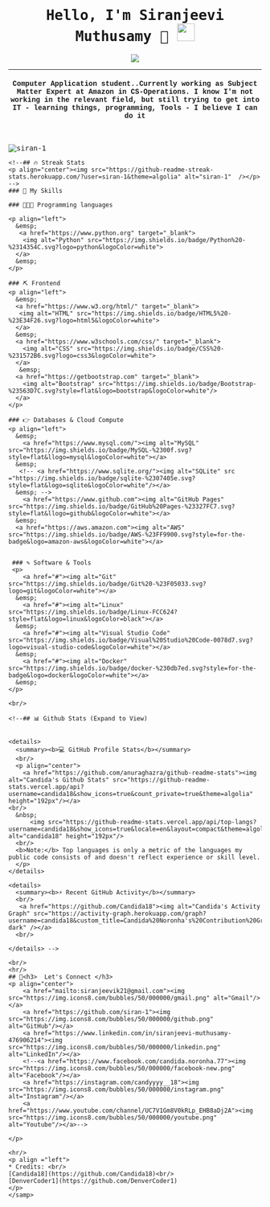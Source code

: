 <samp>
    <h1 align="center">Hello, I'm Siranjeevi Muthusamy  🤪 <img src="https://media.giphy.com/media/hvRJCLFzcasrR4ia7z/giphy.gif" width="35"></h1>
    <p align="center">
      <a href="https://github.com/DenverCoder1/readme-typing-svg">
        <img src="https://readme-typing-svg.herokuapp.com?lines=Internet+Enthusiast;Always%20learning%20new%20things&center=true&width=500&height=50"></a>
    </p>
    <hr/>
    <h4 align="center" style="font-family:courier;">Computer Application student..Currently working as Subject Matter Expert at Amazon in CS-Operations. I know I'm not working in the relevant field, but still trying to get into IT - learning things, programming, Tools -
    I believe I can do it </h4>
    <br>
    <p align="left"> <img src="https://komarev.com/ghpvc/?username=siran-1&label=Profile%20views&color=0e75b6&style=plastic" alt="siran-1" /> </p>
    
    <!--## 🔥 Streak Stats
    <p align="center"><img src="https://github-readme-streak-stats.herokuapp.com/?user=siran-1&theme=algolia" alt="siran-1"  /></p>
    -->
    ### 💪 My Skills
    
    ### 👨🏾‍💻 Programming languages
    
    <p align="left"> 
      &emsp; 
       <a href="https://www.python.org" target="_blank">
        <img alt="Python" src="https://img.shields.io/badge/Python%20-%2314354C.svg?logo=python&logoColor=white">
      </a>
      &emsp;
    </p>

    ### ⛏ Frontend 
    <p align="left"> 
      &emsp; 
      <a href="https://www.w3.org/html/" target="_blank"> 
       <img alt="HTML" src="https://img.shields.io/badge/HTML5%20-%23E34F26.svg?logo=html5&logoColor=white">
      </a>   
      &emsp;
      <a href="https://www.w3schools.com/css/" target="_blank">
        <img alt="CSS" src="https://img.shields.io/badge/CSS%20-%231572B6.svg?logo=css3&logoColor=white">
      </a> 
       &emsp;
      <a href="https://getbootstrap.com" target="_blank"> 
        <img alt="Bootstrap" src="https://img.shields.io/badge/Bootstrap-%23563D7C.svg?style=flat&logo=bootstrap&logoColor=white"/>
      </a>
    </p>
    
    ### 👉 Databases & Cloud Compute
    <p align="left">
      &emsp;
        <a href="https://www.mysql.com/"><img alt="MySQL" src="https://img.shields.io/badge/MySQL-%2300f.svg?style=flat&llogo=mysql&logoColor=white"></a>
      &emsp;
       <!-- <a href="https://www.sqlite.org/"><img alt="SQLite" src ="https://img.shields.io/badge/sqlite-%2307405e.svg?style=flat&logo=sqlite&logoColor=white"/></a>
      &emsp; -->
        <a href="https://www.github.com"><img alt="GitHub Pages" src="https://img.shields.io/badge/GitHub%20Pages-%23327FC7.svg?style=flat&llogo=github&logoColor=white"></a>
      &emsp;
      <a href="https://aws.amazon.com"><img alt="AWS" src="https://img.shields.io/badge/AWS-%23FF9900.svg?style=for-the-badge&logo=amazon-aws&logoColor=white"></a>
      
      
     ### ✎ Software & Tools
     <p>
        <a href="#"><img alt="Git" src="https://img.shields.io/badge/Git%20-%23F05033.svg?logo=git&logoColor=white"></a>
      &emsp;
        <a href="#"><img alt="Linux" src="https://img.shields.io/badge/Linux-FCC624?style=flat&logo=linux&logoColor=black"></a>
      &emsp;
        <a href="#"><img alt="Visual Studio Code" src="https://img.shields.io/badge/Visual%20Studio%20Code-0078d7.svg?logo=visual-studio-code&logoColor=white"></a>
      &emsp;
        <a href="#"><img alt="Docker" src="https://img.shields.io/badge/docker-%230db7ed.svg?style=for-the-badge&logo=docker&logoColor=white"></a>
      &emsp;
    </p>
    
    <br/>
    
    <!--## 📊 Github Stats (Expand to View) 
    
    
    <details> 
      <summary><b>💻 GitHub Profile Stats</b></summary>
      <br/>
      <p align="center">
        <a href="https://github.com/anuraghazra/github-readme-stats"><img alt="Candida's Github Stats" src="https://github-readme-stats.vercel.app/api?username=candida18&show_icons=true&count_private=true&theme=algolia" height="192px"/></a>
    <br/>
      &nbsp;
          <img src="https://github-readme-stats.vercel.app/api/top-langs?username=candida18&show_icons=true&locale=en&layout=compact&theme=algolia" alt="candida18" height="192px"/>
      <br/>
      <b>Note:</b> Top languages is only a metric of the languages my public code consists of and doesn't reflect experience or skill level.
      </p>
    </details> 
    
    <details>
      <summary><b>⚡ Recent GitHub Activity</b></summary>
      <br/>
       <a href="https://github.com/Candida18"><img alt="Candida's Activity Graph" src="https://activity-graph.herokuapp.com/graph?username=candida18&custom_title=Candida%20Noronha's%20Contribution%20Graph&theme=react-dark" /></a>
      <br/>
    
    </details> -->
    
    <br/>
    <hr/>
    ## 👦<h3>  Let's Connect </h3>
    <p align="center">
        <a href="mailto:siranjeevik21@gmail.com"><img src="https://img.icons8.com/bubbles/50/000000/gmail.png" alt="Gmail"/></a>
        <a href="https://github.com/siran-1"><img src="https://img.icons8.com/bubbles/50/000000/github.png" alt="GitHub"/></a>
        <a href="https://www.linkedin.com/in/siranjeevi-muthusamy-476906214"><img src="https://img.icons8.com/bubbles/50/000000/linkedin.png" alt="LinkedIn"/></a>
        <!--<a href="https://www.facebook.com/candida.noronha.77"><img src="https://img.icons8.com/bubbles/50/000000/facebook-new.png" alt="Facebook"/></a>
        <a href="https://instagram.com/candyyyy__18"><img src="https://img.icons8.com/bubbles/50/000000/instagram.png" alt="Instagram"/></a>
        <a href="https://www.youtube.com/channel/UC7V1Gm8V0kRLp_EHB8aDj2A"><img src="https://img.icons8.com/bubbles/50/000000/youtube.png" alt="Youtube"/></a>-->
        
    </p>
    
    <hr/>
    <p align ="left">
    * Credits: <br/> 
    [Candida18](https://github.com/Candida18)<br/>
    [DenverCoder1](https://github.com/DenverCoder1)
    </p>
    </samp>
    
    
    
    
